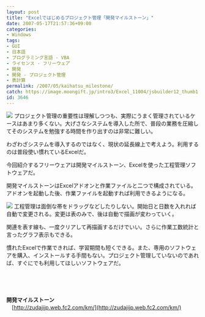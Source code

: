 ```yaml
---
layout: post
title: "Excelではじめるプロジェクト管理「開発マイルストーン」"
date: 2007-05-17T21:57:36+09:00
categories:
- Windows
tags: 
- GUI
- 日本語
- プログラミング言語 - VBA
- ライセンス - フリーウェア
- 開発
- 開発 - プロジェクト管理
- 表計算
permalink: /2007/05/kaihatsu_milestone/
catch: https://image.moongift.jp/intro3/Excel_11004/jsbuilder12_thumb1.png
id: 3646
---
```

[![](https://image.moongift.jp/intro3/Excel_11004/jsbuilder10_thumb1.png)](https://image.moongift.jp/intro3/Excel_11004/jsbuilder103.png) プロジェクト管理の重要性は理解しつつも、実際にうまく管理されているケースはあまり多くない。大げさなシステムを導入した所で、普段の業務を圧縮してそのシステムを勉強する時間を作り出すのは非常に難しい。

 

わざわざシステムを導入するのではなく、現状の延長線上で考えよう。利用するのは普段使い慣れているExcelだ。

 

今回紹介するフリーウェアは開発マイルストーン、Excelを使った工程管理ソフトウェアだ。

 <!--more--> 

開発マイルストーンはExcelアドオンと作業ファイルと二つで構成されている。アドオンを起動した後、作業ファイルを起動すれば利用できるようになる。

 

[![](https://image.moongift.jp/intro3/Excel_11004/jsbuilder12_thumb1.png)](https://image.moongift.jp/intro3/Excel_11004/jsbuilder123.png) 工程管理は面倒な帯をドラッグなどしたりしない。開始日と日数を入れれば自動で変更される。変更は表のみで、後は自動で描画が変わっていく。

 

関連を表す線も、一度クリアして再描画するだけでいい。さらに作業工数統計と言ったグラフ表示もできる。

 

慣れたExcelで作業できれば、学習期間も短くできる。また、専用のソフトウェアを購入、インストールする手間もない。プロジェクト管理していないのであれば、すぐにでも利用してほしいソフトウェアだ。

 

&nbsp;

 

&nbsp;

 

**開発マイルストーン**  
　[http://zudajijp.web.fc2.com/km/](http://zudajijp.web.fc2.com/km/)

